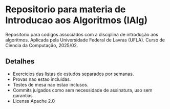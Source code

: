 # Repositorio para materia de Introducao aos Algoritmos (IAlg)
Repositorio para codigos associados com a disciplina de introdução aos algoritmos.
Aplicada pela Universidade Federal de Lavras (UFLA).
Curso de Ciencia da Computação, 2025/02.  

## Detalhes

- Exercicios das listas de estudos separados por semanas.
- Provas nao estao incluidas.
- Testes de mesa nao estao inclusos.
- Commits julgados como sem necessidade de assinatura, uso sem garantias.
- Licensa Apache 2.0
